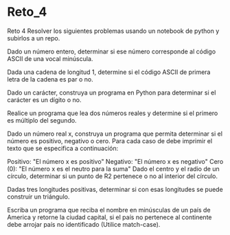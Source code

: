 # Reto_4

Reto 4
Resolver los siguientes problemas usando un notebook de python y subirlos a un repo.

Dado un número entero, determinar si ese número corresponde al código ASCII de una vocal minúscula.

Dada una cadena de longitud 1, determine si el código ASCII de primera letra de la cadena es par o no.

Dado un carácter, construya un programa en Python para determinar si el carácter es un dígito o no.

Realice un programa que lea dos números reales y determine si el primero es múltiplo del segundo.

Dado un número real x, construya un programa que permita determinar si el número es positivo, negativo o cero. Para cada caso de debe imprimir el texto que se especifica a continuación:

Positivo: "El número x es positivo"
Negativo: "El número x es negativo"
Cero (0): "El número x es el neutro para la suma"
Dado el centro y el radio de un círculo, determinar si un punto de R2 pertenece o no al interior del círculo.

Dadas tres longitudes positivas, determinar si con esas longitudes se puede construir un triángulo.

Escriba un programa que reciba el nombre en minúsculas de un país de America y retorne la ciudad capital, si el país no pertenece al continente debe arrojar país no identificado (Utilice match-case).
